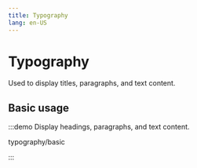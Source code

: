 ```yaml
---
title: Typography
lang: en-US
---
```


# Typography

Used to display titles, paragraphs, and text content.

## Basic usage

:::demo Display headings, paragraphs, and text content.

typography/basic

:::

